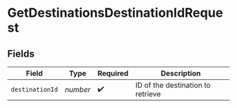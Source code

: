 # GetDestinationsDestinationIdRequest


## Fields

| Field                             | Type                              | Required                          | Description                       |
| --------------------------------- | --------------------------------- | --------------------------------- | --------------------------------- |
| `destinationId`                   | *number*                          | :heavy_check_mark:                | ID of the destination to retrieve |